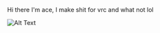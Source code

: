 Hi there I'm ace, I make shit for vrc and what not lol 

![Alt Text](https://th.bing.com/th/id/R.684a8bc78b2955ee39886ad0faf9a0f8?rik=vhm5P137Y%2fSuaw&riu=http%3a%2f%2fbestanimations.com%2fHumans%2fSkulls%2fskull-animation-gif-2.gif&ehk=wCL4XLTmBCQa%2bq%2bjfNahmri4SllKDIOCvDM2WgPJm1Y%3d&risl=&pid=ImgRaw&r=0)
